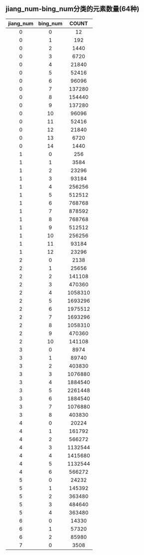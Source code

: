 ## jiang_num-bing_num分类的元素数量(64种)

| jiang_num | bing_num | COUNT |
| :-: | :-: | :-: |
| 0 |  0 |      12 |
| 0 |  1 |     192 |
| 0 |  2 |    1440 |
| 0 |  3 |    6720 |
| 0 |  4 |   21840 |
| 0 |  5 |   52416 |
| 0 |  6 |   96096 |
| 0 |  7 |  137280 |
| 0 |  8 |  154440 |
| 0 |  9 |  137280 |
| 0 | 10 |   96096 |
| 0 | 11 |   52416 |
| 0 | 12 |   21840 |
| 0 | 13 |    6720 |
| 0 | 14 |    1440 |
| 1 |  0 |     256 |
| 1 |  1 |    3584 |
| 1 |  2 |   23296 |
| 1 |  3 |   93184 |
| 1 |  4 |  256256 |
| 1 |  5 |  512512 |
| 1 |  6 |  768768 |
| 1 |  7 |  878592 |
| 1 |  8 |  768768 |
| 1 |  9 |  512512 |
| 1 | 10 |  256256 |
| 1 | 11 |   93184 |
| 1 | 12 |   23296 |
| 2 |  0 |    2138 |
| 2 |  1 |   25656 |
| 2 |  2 |  141108 |
| 2 |  3 |  470360 |
| 2 |  4 | 1058310 |
| 2 |  5 | 1693296 |
| 2 |  6 | 1975512 |
| 2 |  7 | 1693296 |
| 2 |  8 | 1058310 |
| 2 |  9 |  470360 |
| 2 | 10 |  141108 |
| 3 |  0 |    8974 |
| 3 |  1 |   89740 |
| 3 |  2 |  403830 |
| 3 |  3 | 1076880 |
| 3 |  4 | 1884540 |
| 3 |  5 | 2261448 |
| 3 |  6 | 1884540 |
| 3 |  7 | 1076880 |
| 3 |  8 |  403830 |
| 4 |  0 |   20224 |
| 4 |  1 |  161792 |
| 4 |  2 |  566272 |
| 4 |  3 | 1132544 |
| 4 |  4 | 1415680 |
| 4 |  5 | 1132544 |
| 4 |  6 |  566272 |
| 5 |  0 |   24232 |
| 5 |  1 |  145392 |
| 5 |  2 |  363480 |
| 5 |  3 |  484640 |
| 5 |  4 |  363480 |
| 6 |  0 |   14330 |
| 6 |  1 |   57320 |
| 6 |  2 |   85980 |
| 7 |  0 |    3508 |